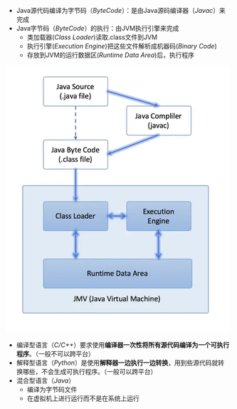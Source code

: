 - Java源代码编译为字节码（_ByteCode_）：是由Java源码编译器（_Javac_）来完成
- Java字节码（_ByteCode_）的执行：由JVM执行引擎来完成
	- 类加载器(_Class Loader_)读取.class文件到JVM
	- 执行引擎(_Execution Engine_)把这些文件解析成机器码(_Binary Code_)
	- 存放到JVM的运行数据区(_Runtime Data Area_)后，执行程序

![](../../../Image/Java/Java编译过程.png)

- 编译型语言（_C/C++_）要求使用**编译器一次性将所有源代码编译为一个可执行程序**。（一般不可以跨平台）
- 解释型语言（_Python_）是使用**解释器一边执行一边转换**，用到些源代码就转换哪些，不会生成可执行程序。（一般可以跨平台）
- 混合型语言（_Java_）
	- 编译为字节码文件
	- 在虚拟机上进行运行而不是在系统上运行